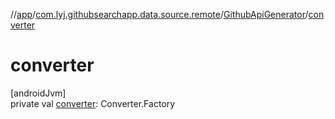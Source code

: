 //[app](../../../index.md)/[com.lyj.githubsearchapp.data.source.remote](../index.md)/[GithubApiGenerator](index.md)/[converter](converter.md)

# converter

[androidJvm]\
private val [converter](converter.md): Converter.Factory

